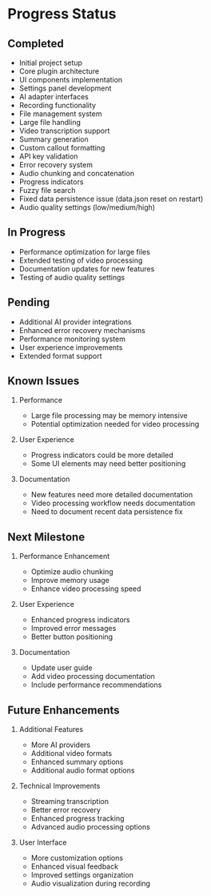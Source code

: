 # Progress Status

## Completed
- Initial project setup
- Core plugin architecture
- UI components implementation
- Settings panel development
- AI adapter interfaces
- Recording functionality
- File management system
- Large file handling
- Video transcription support
- Summary generation
- Custom callout formatting
- API key validation
- Error recovery system
- Audio chunking and concatenation
- Progress indicators
- Fuzzy file search
- Fixed data persistence issue (data.json reset on restart)
- Audio quality settings (low/medium/high)

## In Progress
- Performance optimization for large files
- Extended testing of video processing
- Documentation updates for new features
- Testing of audio quality settings

## Pending
- Additional AI provider integrations
- Enhanced error recovery mechanisms
- Performance monitoring system
- User experience improvements
- Extended format support

## Known Issues
1. Performance
   - Large file processing may be memory intensive
   - Potential optimization needed for video processing

2. User Experience
   - Progress indicators could be more detailed
   - Some UI elements may need better positioning

3. Documentation
   - New features need more detailed documentation
   - Video processing workflow needs documentation
   - Need to document recent data persistence fix

## Next Milestone
1. Performance Enhancement
   - Optimize audio chunking
   - Improve memory usage
   - Enhance video processing speed

2. User Experience
   - Enhanced progress indicators
   - Improved error messages
   - Better button positioning

3. Documentation
   - Update user guide
   - Add video processing documentation
   - Include performance recommendations

## Future Enhancements
1. Additional Features
   - More AI providers
   - Additional video formats
   - Enhanced summary options
   - Additional audio format options

2. Technical Improvements
   - Streaming transcription
   - Better error recovery
   - Enhanced progress tracking
   - Advanced audio processing options

3. User Interface
   - More customization options
   - Enhanced visual feedback
   - Improved settings organization
   - Audio visualization during recording
